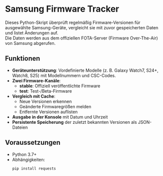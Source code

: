 # Samsung Firmware Tracker

Dieses Python-Skript überprüft regelmäßig Firmware-Versionen für ausgewählte Samsung-Geräte, vergleicht sie mit zuvor gespeicherten Daten und listet Änderungen auf.  
Die Daten werden aus dem offiziellen FOTA-Server (Firmware Over-The-Air) von Samsung abgerufen.

## Funktionen

- **Geräteunterstützung**: Vordefinierte Modelle (z. B. Galaxy Watch7, S24+, Watch8, S25) mit Modellnummern und CSC-Codes.
- **Zwei Firmware-Kanäle**:
  - **stable**: Offiziell veröffentlichte Firmware
  - **test**: Test-/Beta-Firmware
- **Vergleich mit Cache**:
  - Neue Versionen erkennen
  - Geänderte Firmwaregrößen melden
  - Entfernte Versionen auflisten
- **Ausgabe in der Konsole** mit Datum und Uhrzeit
- **Persistente Speicherung** der zuletzt bekannten Versionen als JSON-Dateien

## Voraussetzungen

- Python 3.7+
- Abhängigkeiten:
  ```bash
  pip install requests
